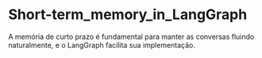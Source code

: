 # Short-term_memory_in_LangGraph
A memória de curto prazo é fundamental para manter as conversas fluindo naturalmente, e o LangGraph facilita sua implementação.

